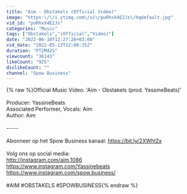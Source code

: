 ```yaml
---
title: "Aim - Obstakels (Official Video)"
image: "https:\/\/i.ytimg.com\/vi\/puRhxX4E2Js\/hqdefault.jpg"
vid_id: "puRhxX4E2Js"
categories: "Music"
tags: ["Obstakels","(Official","Video)"]
date: "2022-06-10T12:27:28+03:00"
vid_date: "2022-05-13T12:00:35Z"
duration: "PT2M42S"
viewcount: "36143"
likeCount: "925"
dislikeCount: ""
channel: "Spow Business"
---
```

{% raw %}Official Music Video: 'Aim - Obstakels (prod. YassineBeats)'<br /><br />Producer: YassineBeats <br />Associated  Performer, Vocals: Aim<br />Author: Aim<br /><br />-----<br /><br />Abonneer op het Spow Business kanaal: <a rel="nofollow" target="blank" href="https://bit.ly/2XWhl2x">https://bit.ly/2XWhl2x</a><br /><br />Volg ons op social media:<br /><a rel="nofollow" target="blank" href="http://instagram.com/aim.1086">http://instagram.com/aim.1086</a><br /><a rel="nofollow" target="blank" href="https://www.instagram.com/Yassinebeats">https://www.instagram.com/Yassinebeats</a><br /><a rel="nofollow" target="blank" href="https://www.instagram.com/spow.business/">https://www.instagram.com/spow.business/</a><br /><br />#AIM #OBSTAKELS #SPOWBUSINESS{% endraw %}
